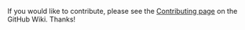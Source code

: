 If you would like to contribute, please see the [Contributing page](https://github.com/musescore/MuseScore/wiki/Contributing) on the GitHub Wiki. Thanks!
